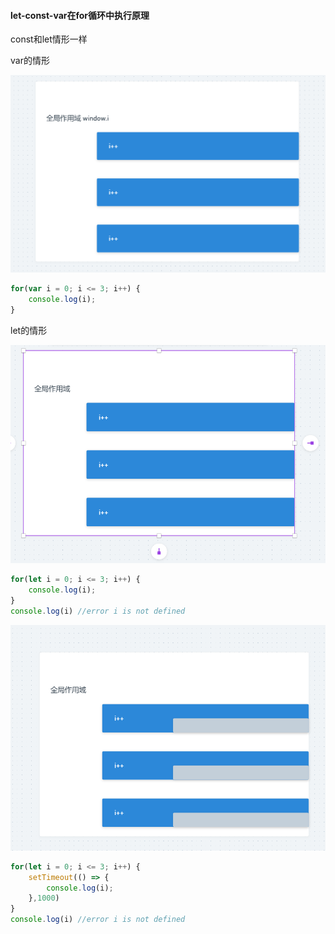 #### let-const-var在for循环中执行原理

const和let情形一样

var的情形

![image-20210206101112643](image-20210206101112643.png)

```js
for(var i = 0; i <= 3; i++) {
    console.log(i);
}
```

let的情形

![image-20210206101740612](image-20210206101740612.png)

```js
for(let i = 0; i <= 3; i++) {
    console.log(i);	
}
console.log(i) //error i is not defined
```

![image-20210206102143846](image-20210206102143846.png)

```js
for(let i = 0; i <= 3; i++) {
    setTimeout(() => {
        console.log(i);
    },1000)
}
console.log(i) //error i is not defined
```

